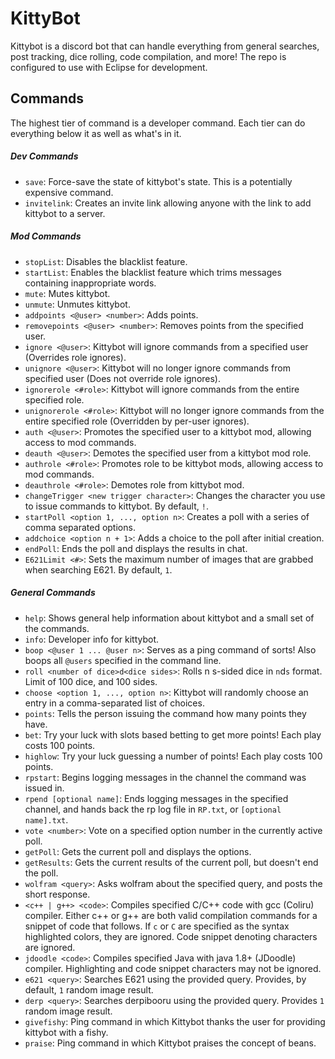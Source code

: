 # KittyBot
Kittybot is a discord bot that can handle everything from general searches, post tracking, dice rolling, code compilation, and more! The repo is configured to use with Eclipse for development.

## Commands
The highest tier of command is a developer command. Each tier can do everything below it as well as what's in it.

##### Dev Commands
- `save`: Force-save the state of kittybot's state. This is a potentially expensive command.
- `invitelink`: Creates an invite link allowing anyone with the link to add kittybot to a server.

##### Mod Commands
- `stopList`: Disables the blacklist feature.
- `startList`: Enables the blacklist feature which trims messages containing inappropriate words.
- `mute`: Mutes kittybot.
- `unmute`: Unmutes kittybot.
- `addpoints <@user> <number>`: Adds points.
- `removepoints <@user> <number>`: Removes points from the specified user.
- `ignore <@user>`: Kittybot will ignore commands from a specified user (Overrides role ignores).
- `unignore <@user>`: Kittybot will no longer ignore commands from specified user (Does not override role ignores).
- `ignorerole <#role>`: Kittybot will ignore commands from the entire specified role.
- `unignorerole <#role>`: Kittybot will no longer ignore commands from the entire specified role (Overridden by per-user ignores).
- `auth <@user>`: Promotes the specified user to a kittybot mod, allowing access to mod commands.
- `deauth <@user>`: Demotes the specified user from a kittybot mod role.
- `authrole <#role>`: Promotes role to be kittybot mods, allowing access to mod commands.
- `deauthrole <#role>`: Demotes role from kittybot mod.
- `changeTrigger <new trigger character>`: Changes the character you use to issue commands to kittybot. By default, `!`.
- `startPoll <option 1, ..., option n>`: Creates a poll with a series of comma separated options.
- `addchoice <option n + 1>`: Adds a choice to the poll after initial creation.
- `endPoll`: Ends the poll and displays the results in chat.
- `E621Limit <#>`: Sets the maximum number of images that are grabbed when searching E621. By default, `1`.

##### General Commands
- `help`: Shows general help information about kittybot and a small set of the commands.
- `info`: Developer info for kittybot.
- `boop <@user 1 ... @user n>`: Serves as a ping command of sorts! Also boops all `@users` specified in the command line.
- `roll <number of dice>d<dice sides>`: Rolls n s-sided dice in `n`d`s` format. Limit of 100 dice, and 100 sides.
- `choose <option 1, ..., option n>`: Kittybot will randomly choose an entry in a comma-separated list of choices.
- `points`: Tells the person issuing the command how many points they have.
- `bet`: Try your luck with slots based betting to get more points! Each play costs 100 points.
- `highlow`: Try your luck guessing a number of points! Each play costs 100 points.
- `rpstart`: Begins logging messages in the channel the command was issued in.
- `rpend [optional name]`: Ends logging messages in the specified channel, and hands back the rp log file in `RP.txt`, or `[optional name].txt`.
- `vote <number>`: Vote on a specified option number in the currently active poll.
- `getPoll`: Gets the current poll and displays the options.
- `getResults`: Gets the current results of the current poll, but doesn't end the poll.
- `wolfram <query>`: Asks wolfram about the specified query, and posts the short response.
- `<c++ | g++> <code>`: Compiles specified C/C++ code with gcc (Coliru) compiler. Either c++ or g++ are both valid compilation commands for a snippet of code that follows. If `c` or `C` are specified as the syntax highlighted colors, they are ignored. Code snippet denoting characters are ignored.
- `jdoodle <code>`: Compiles specified Java with java 1.8+ (JDoodle) compiler. Highlighting and code snippet characters may not be ignored.
- `e621 <query>`: Searches E621 using the provided query. Provides, by default, `1` random image result.
- `derp <query>`: Searches derpibooru using the provided query. Provides `1` random image result.
- `givefishy`: Ping command in which Kittybot thanks the user for providing kittybot with a fishy.
- `praise`: Ping command in which Kittybot praises the concept of beans.